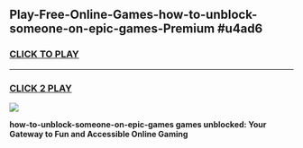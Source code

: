
## Play-Free-Online-Games-how-to-unblock-someone-on-epic-games-Premium #u4ad6
<h3>
<a href="https://premium.freeplayer.one?title=how-to-unblock-someone-on-epic-games&ref=8M">CLICK TO PLAY</a></h3>
<hr>

<h3>
<a href="https://premium.freeplayer.one?title=how-to-unblock-someone-on-epic-games&ref=8M">CLICK 2 PLAY</a>
  
</h3>

<a href="https://premium.freeplayer.one?title=how-to-unblock-someone-on-epic-games&ref=8M"><img src="https://clearcache.store/games.png"></a>


**how-to-unblock-someone-on-epic-games games unblocked: Your Gateway to Fun and Accessible Online Gaming**

